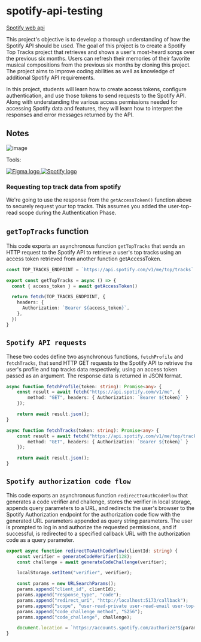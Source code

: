 # spotify-api-testing

[Spotify web api](https://developer.spotify.com/documentation/web-api)

This project's objective is to develop a thorough understanding of how the Spotify API should be used. The goal of this project is to create a Spotify Top Tracks project that retrieves and shows a user's most-heard songs over the previous six months. Users can refresh their memories of their favorite musical compositions from the previous six months by cloning this project. The project aims to improve coding abilities as well as knowledge of additional Spotify API requirements.

In this project, students will learn how to create access tokens, configure authentication, and use those tokens to send requests to the Spotify API. Along with understanding the various access permissions needed for accessing Spotify data and features, they will learn how to interpret the responses and error messages returned by the API.

## Notes
![image](https://user-images.githubusercontent.com/66978846/232624859-5c8a8e89-8648-47fa-8f76-f8ae38ba6494.png)

Tools:

  <a href="">
    <img src="https://img.shields.io/badge/Figma-F24E1E?style=for-the-badge&logo=figma&logoColor=white" alt="Figma logo">
  </a>
  <a href="">
    <img src="https://img.shields.io/badge/Spotify-1ED760?&style=for-the-badge&logo=spotify&logoColor=white" alt="Spotify logo">
  </a>



### Requesting top track data from spotify

We're going to use the response from the `getAccessToken()` function above to securely request your top tracks. This assumes you added the user-top-read scope during the Authentication Phase.

## `getTopTracks` function
This code exports an asynchronous function `getTopTracks` that sends an HTTP request to the Spotify API to retrieve a user's top tracks using an access token retrieved from another function getAccessToken.

```typescript
const TOP_TRACKS_ENDPOINT = `https://api.spotify.com/v1/me/top/tracks`

export const getTopTracks = async () => {
  const { access_token } = await getAccessToken()

  return fetch(TOP_TRACKS_ENDPOINT, {
    headers: {
      Authorization: `Bearer ${access_token}`,
    },
  })
}
```
## `Spotify API requests`
These two codes define two asynchronous functions, `fetchProfile` and `fetchTracks`, that send HTTP GET requests to the Spotify API to retrieve the user's profile and top tracks data respectively, using an access token passed as an argument. The response data is returned in JSON format.

```typescript
async function fetchProfile(token: string): Promise<any> {
    const result = await fetch("https://api.spotify.com/v1/me", {
        method: "GET", headers: { Authorization: `Bearer ${token}` }
    });

    return await result.json();
}

async function fetchTracks(token: string): Promise<any> {
    const result = await fetch("https://api.spotify.com/v1/me/top/tracks", {
        method: "GET", headers: { Authorization: `Bearer ${token}` }
    });

    return await result.json();
}
```
## `Spotify authorization code flow`
This code exports an asynchronous function `redirectToAuthCodeFlow` that generates a code verifier and challenge, stores the verifier in local storage, appends query parameters to a URL, and redirects the user's browser to the Spotify Authorization endpoint for the authorization code flow with the generated URL parameters appended as query string parameters. The user is prompted to log in and authorize the requested permissions, and if successful, is redirected to a specified callback URL with the authorization code as a query parameter.

```typescript
export async function redirectToAuthCodeFlow(clientId: string) {
    const verifier = generateCodeVerifier(128);
    const challenge = await generateCodeChallenge(verifier);

    localStorage.setItem("verifier", verifier);

    const params = new URLSearchParams();
    params.append("client_id", clientId);
    params.append("response_type", "code");
    params.append("redirect_uri", "http://localhost:5173/callback");
    params.append("scope", "user-read-private user-read-email user-top-read");
    params.append("code_challenge_method", "S256");
    params.append("code_challenge", challenge);

    document.location = `https://accounts.spotify.com/authorize?${params.toString()}`;
}
```
